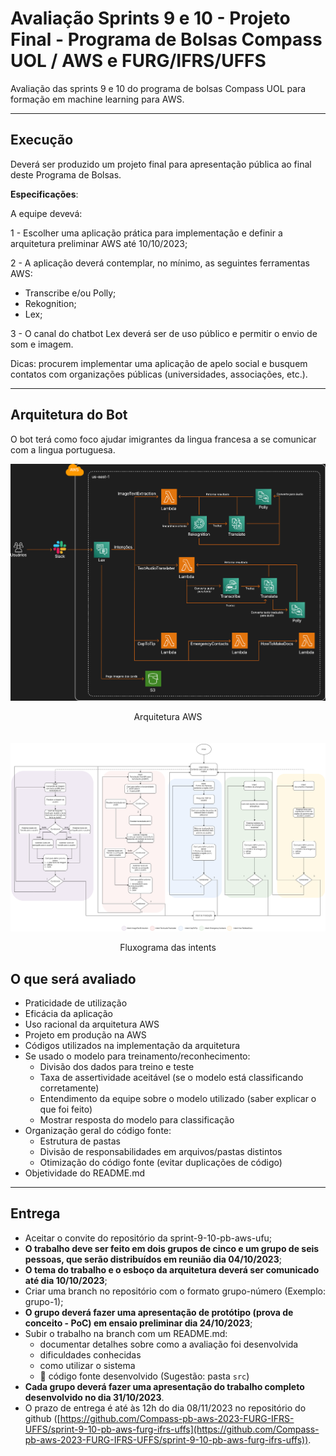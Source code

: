 # Avaliação Sprints 9 e 10 - Projeto Final - Programa de Bolsas Compass UOL / AWS e FURG/IFRS/UFFS

Avaliação das sprints 9 e 10 do programa de bolsas Compass UOL para formação em machine learning para AWS.

---

## Execução

Deverá ser produzido um projeto final para apresentação pública ao final deste Programa de Bolsas.

**Especificações**:

A equipe devevá:

1 - Escolher uma aplicação prática para implementação e definir a arquitetura preliminar AWS até 10/10/2023;

2 - A aplicação deverá contemplar, no mínimo, as seguintes ferramentas AWS:

- Transcribe e/ou Polly;
- Rekognition;
- Lex;
  
3 - O canal do chatbot Lex deverá ser de uso público e permitir o envio de som e imagem.

Dicas: procurem implementar uma aplicação de apelo social e busquem contatos com organizações públicas (universidades, associações, etc.).

***

## Arquitetura do Bot

O bot terá como foco ajudar imigrantes da lingua francesa a se comunicar com a lingua portuguesa. 
<div align="center">
  <img src="docImages/finalSprintAWSArch.png" alt="angular-logo">
  <p> Arquitetura AWS
  <br>
  <br>
  <br>
  <img src="docImages/finalSprintFluxogram.png" alt="angular-logo">
  <p> Fluxograma das intents
</div>

## O que será avaliado

- Praticidade de utilização
- Eficácia da aplicação
- Uso racional da arquitetura AWS
- Projeto em produção na AWS
- Códigos utilizados na implementação da arquitetura
- Se usado o modelo para treinamento/reconhecimento:
  - Divisão dos dados para treino e teste
  - Taxa de assertividade aceitável (se o modelo está classificando corretamente)
  - Entendimento da equipe sobre o modelo utilizado (saber explicar o que foi feito)
  - Mostrar resposta do modelo para classificação
- Organização geral do código fonte:
  - Estrutura de pastas
  - Divisão de responsabilidades em arquivos/pastas distintos
  - Otimização do código fonte (evitar duplicações de código)
- Objetividade do README.md

***

## Entrega

- Aceitar o convite do repositório da sprint-9-10-pb-aws-ufu;
- **O trabalho deve ser feito em dois grupos de cinco e um grupo de seis pessoas, que serão distribuídos em reunião dia 04/10/2023**;
- **O tema do trabalho e o esboço da arquitetura deverá ser comunicado até dia 10/10/2023**;
- Criar uma branch no repositório com o formato grupo-número (Exemplo: grupo-1);
- **O grupo deverá fazer uma apresentação de protótipo (prova de conceito - PoC) em ensaio preliminar dia 24/10/2023**;
- Subir o trabalho na branch com um README.md:
  - documentar detalhes sobre como a avaliação foi desenvolvida
  - dificuldades conhecidas
  - como utilizar o sistema
  - 🔨 código fonte desenvolvido (Sugestão: pasta `src`)
- **Cada grupo deverá fazer uma apresentação do trabalho completo desenvolvido no dia 31/10/2023**.
- O prazo de entrega é até às 12h do dia 08/11/2023 no repositório do github ([https://github.com/Compass-pb-aws-2023-FURG-IFRS-UFFS/sprint-9-10-pb-aws-furg-ifrs-uffs](https://github.com/Compass-pb-aws-2023-FURG-IFRS-UFFS/sprint-9-10-pb-aws-furg-ifrs-uffs)).

